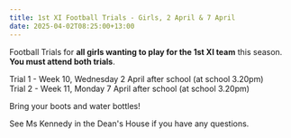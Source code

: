 ```yaml
---
title: 1st XI Football Trials - Girls, 2 April & 7 April
date: 2025-04-02T08:25:00+13:00
---
```

Football Trials for **all girls wanting to play for the 1st XI team** this season.  
**You must attend both trials**.  

Trial 1 - Week 10, Wednesday 2 April after school (at school 3.20pm)  
Trial 2 - Week 11, Monday 7 April after school (at school 3.20pm)  

Bring your boots and water bottles!  

See Ms Kennedy in the Dean's House if you have any questions.

